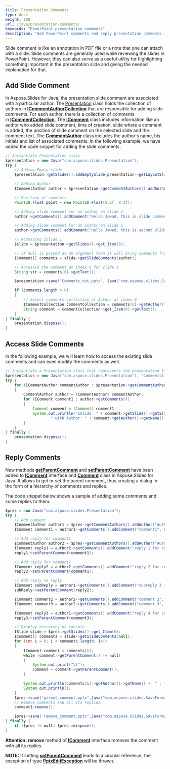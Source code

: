 ```yaml
---
title: Presentation Comments
type: docs
weight: 100
url: /java/presentation-comments/
keywords: "PowerPoint presentation comments"
description: "Add PowerPoint comments and reply presentation comments in Java."
---
```


Slide comment is like an annotation in PDF file or a note that one can attach with a slide. Slide comments are generally used while reviewing the slides in PowerPoint. However, they can also serve as a useful utility for highlighting something important in the presentation slide and giving the needed explanation for that.
## **Add Slide Comment**
In Aspose.Slides for Java, the presentation slide comment are associated with a particular author. The [Presentation](https://apireference.aspose.com/slides/java/com.aspose.slides/Presentation) class holds the collection of authors in [**ICommentAuthorCollection**](https://apireference.aspose.com/slides/java/com.aspose.slides/ICommentAuthorCollection) that are responsible for adding slide comments. For each author, there is a collection of comments in [**ICommentCollection**](https://apireference.aspose.com/slides/java/com.aspose.slides/ICommentCollection). The [**IComment**](https://apireference.aspose.com/slides/java/com.aspose.slides/IComment) class includes information like an author who added slide comment, time of creation, slide where a comment is added, the position of slide comment on the selected slide and the comment text. The [**CommentAuthor**](https://apireference.aspose.com/slides/java/com.aspose.slides/CommentAuthor) class includes the author's name, his initials and list of associated comments. In the following example, we have added the code snippet for adding the slide comments.

```java
// Instantiate Presentation class
$presentation = new Java("com.aspose.slides.Presentation");
try {
    // Adding Empty slide
    $presentation->getSlides().addEmptySlide(presentation->getLayoutSlides()->get_Item(0));

    // Adding Author
    ICommentAuthor author = $presentation->getCommentAuthors().addAuthor("Jawad", "MF");

    // Position of comments
    Point2D.Float point = new Point2D.Float(0.2f, 0.2f);

    // Adding slide comment for an author on slide 1
    author->getComments().addComment("Hello Jawad, this is slide comment", $presentation->getSlides()->get_Item(0), point, new Date());

    // Adding slide comment for an author on slide 1
    author->getComments().addComment("Hello Jawad, this is second slide comment", $presentation->getSlides()->get_Item(1), point, new Date());

    // Accessing ISlide 1
    $slide = $presentation->getSlides()->get_Item(0);

    // if null is passed as an argument then it will bring comments from all authors on selected slide
    IComment[] comments = slide->getSlideComments(author);

    // Accessin the comment at index 0 for slide 1
    String str = comments[0]->getText();

    $presentation->save("Comments_out.pptx", Java("com.aspose.slides.SaveFormat")->Pptx);

    if (comments.length > 0)
    {
        // Select comments collection of Author at index 0
        ICommentCollection commentCollection = comments[0]->getAuthor()->getComments();
        String comment = commentCollection->get_Item(0)->getText();
    }
} finally {
    presentation.dispose();
}
```

## **Access Slide Comments**
In the following example, we will learn how to access the existing slide comments and can even modify the comments as well.

```java
// Instantiate a Presentation class that represents the presentation file
$presentation = new Java("com.aspose.slides.Presentation"), "Comments1.pptx");
try {
    for (ICommentAuthor commentAuthor : $presentation->getCommentAuthors())
    {
        CommentAuthor author = (CommentAuthor) commentAuthor;
        for (IComment comment1 : author->getComments())
        {
            Comment comment = (Comment) comment1;
            System.out.println("ISlide :" + comment->getSlide()->getSlideNumber() + " has comment: " + comment->getText() + 
                    " with Author: " + comment->getAuthor()->getName() + " posted on time :" + comment->getCreatedTime() + "\n");
        }
    }
} finally {
    presentation.dispose();
}
```

## **Reply Comments**
New methods [**getParentComment**](https://apireference.aspose.com/slides/java/com.aspose.slides/IComment#getParentComment--) and [**setParentComment**](https://apireference.aspose.com/slides/java/com.aspose.slides/IComment#setParentComment-com.aspose.slides.IComment-) have been added to [**IComment**](https://apireference.aspose.com/slides/java/com.aspose.slides/IComment) interface and [**Comment**](https://apireference.aspose.com/slides/java/com.aspose.slides/Comment) class in Aspose.Slides for Java. It allows to get or set the parent comment, thus creating a dialog in the form of a hierarchy of comments and replies.

The code snippet below shows a sample of adding some comments and some replies to them:

```java
$pres = new Java("com.aspose.slides.Presentation");
try {
    // Add comment
    ICommentAuthor author1 = $pres->getCommentAuthors().addAuthor("Author_1", "A.A.");
    IComment comment1 = author1->getComments().addComment("comment1", $pres->getSlides()->get_Item(0), new Point2D.Float(10, 10), new Date());

    // Add reply for comment1
    ICommentAuthor author2 = $pres->getCommentAuthors().addAuthor("Autror_2", "B.B.");
    IComment reply1 = author2->getComments().addComment("reply 1 for comment 1", $pres->getSlides()->get_Item(0), new Point2D.Float(10, 10), new Date());
    reply1->setParentComment(comment1);

    // Add reply for comment1
    IComment reply2 = author2->getComments().addComment("reply 2 for comment 1", $pres->getSlides()->get_Item(0),  new Point2D.Float(10, 10), new Date());
    reply2->setParentComment(comment1);

    // Add reply to reply
    IComment subReply = author1->getComments().addComment("subreply 3 for reply 2", $pres->getSlides()->get_Item(0),  new Point2D.Float(10, 10), new Date());
    subReply->setParentComment(reply2);

    IComment comment2 = author2->getComments().addComment("comment 2", $pres->getSlides()->get_Item(0), new Point2D.Float(10, 10), new Date());
    IComment comment3 = author2->getComments().addComment("comment 3", $pres->getSlides()->get_Item(0), new Point2D.Float(10, 10), new Date());

    IComment reply3 = author1->getComments().addComment("reply 4 for comment 3", $pres->getSlides()->get_Item(0), new Point2D.Float(10, 10), new Date());
    reply3->setParentComment(comment3);

    // Display hierarchy on console
    ISlide slide = $pres->getSlides()->get_Item(0);
    IComment[] comments = slide->getSlideComments(null);
    for (int i = 0; i < comments.length; i++)
    {
        IComment comment = comments[i];
        while (comment->getParentComment() != null)
        {
            System.out.print("\t");
            comment = comment->getParentComment();
        }

        System.out.println(comments[i]->getAuthor()->getName() +  " : " + comments[i]->getText());
        System.out.println();
    }
    $pres->save("parent_comment.pptx",Java("com.aspose.slides.SaveFormat")->Pptx);
    // Remove comment1 and all its replies
    comment1.remove();

    $pres->save("remove_comment.pptx",Java("com.aspose.slides.SaveFormat")->Pptx);
} finally {
    if ($pres != null) $pres->dispose();
}
```

**Attention: remove** method of [**IComment**](https://apireference.aspose.com/slides/java/com.aspose.slides/IComment) interface removes the comment with all its replies.

**NOTE:** If setting [**setParentComment**](https://apireference.aspose.com/slides/java/com.aspose.slides/IComment#setParentComment-com.aspose.slides.IComment-) leads to a circular reference, the exception of type [**PptxEditException**](https://apireference.aspose.com/slides/java/com.aspose.slides/PptxEditException) will be thrown.
